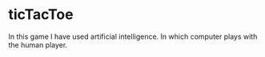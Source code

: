 # ticTacToe
In this game I have used artificial intelligence. In which computer plays with the human player.
